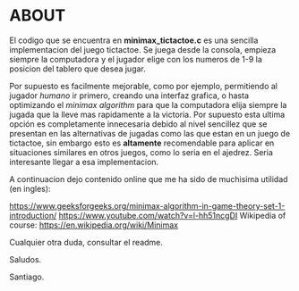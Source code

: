 # ABOUT

El codigo que se encuentra en **minimax_tictactoe.c** es una sencilla implementacion del juego tictactoe. Se juega desde la consola, empieza siempre la computadora y el
jugador elige con los numeros de 1-9 la posicion del tablero que desea jugar.

Por supuesto es facilmente mejorable, como por ejemplo, permitiendo al jugador *humano* ir primero, creando una interfaz grafica, o hasta optimizando el *minimax algorithm* para
que la computadora elija siempre la jugada que la lleve mas rapidamente a la victoria. Por supuesto esta ultima opción es completamente innecesaria debido al nivel sencillez que se presentan
en las alternativas de jugadas como las que estan en un juego de tictactoe, sin embargo esto es **altamente** recomendable para aplicar en situaciones similares en otros juegos, como lo seria en el ajedrez. Seria
interesante llegar a esa implementacion.

A continuacion dejo contenido online que me ha sido de muchisima utilidad (en ingles):

https://www.geeksforgeeks.org/minimax-algorithm-in-game-theory-set-1-introduction/
https://www.youtube.com/watch?v=l-hh51ncgDI
Wikipedia of course: https://en.wikipedia.org/wiki/Minimax

Cualquier otra duda, consultar el readme.

Saludos.

Santiago.
